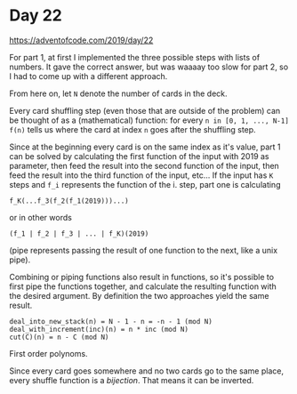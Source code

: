 # Day 22

https://adventofcode.com/2019/day/22

For part 1, at first I implemented the three possible steps with lists of numbers.
It gave the correct answer, but was waaaay too slow for part 2, so I had to come
up with a different approach.

From here on, let `N` denote the number of cards in the deck.

Every card shuffling step (even those that are outside of the problem) can be thought of 
as a (mathematical) function: for every `n in [0, 1, ..., N-1]` `f(n)` tells us where the
card at index `n` goes after the shuffling step. 

Since at the beginning every card is on the same index as it's value, part 1 can be solved
by calculating the first function of the input with 2019 as parameter, then feed the result
into the second function of the input, then feed the result into the third function of the
input, etc... If the input has `K` steps and `f_i` represents the function of the i. step, 
part one is calculating
```
f_K(...f_3(f_2(f_1(2019)))...)
```
or in other words
```
(f_1 | f_2 | f_3 | ... | f_K)(2019)
```
(pipe represents passing the result of one function to the next, like a unix pipe).

Combining or piping functions also result in functions, so it's possible to first pipe
the functions together, and calculate the resulting function with the desired argument.
By definition the two approaches yield the same result.

```
deal_into_new_stack(n) = N - 1 - n = -n - 1 (mod N)
deal_with_increment(inc)(n) = n * inc (mod N)
cut(C)(n) = n - C (mod N)
```

First order polynoms.

Since every card goes somewhere and no two cards go to the same place, every shuffle function
is a _bijection_. That means it can be inverted. 
